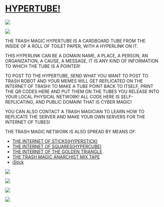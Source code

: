 # [HYPERTUBE!](https://github.com/LafeLabs/hypertube)

![](https://raw.githubusercontent.com/LafeLabs/hypertube/main/trashmagic/winamp-tube.png)

![](https://raw.githubusercontent.com/LafeLabs/hypertube/main/trashmagic/lattice.png)

THE TRASH MAGIC HYPERTUBE IS A CARDBOARD TUBE FROM THE INSIDE OF A ROLL OF TOILET PAPER, WITH A HYPERLINK ON IT.  

THIS HYPERLINK CAN BE A DOMAIN NAME, A PLACE, A PERSON, AN ORGANIZATION, A CAUSE, A MESSAGE, IT IS ANY KIND OF INFORMATION TO WHICH THE TUBE IS A POINTER!

TO POST TO THE HYPERTUBE, SEND WHAT YOU WANT TO POST TO TRASH ROBOT AND YOUR MEMES WILL GET REPLICATED ON THE INTERNET OF TRASH!  TO MAKE A TUBE POINT BACK TO ITSELF, PRINT THE QR CODES HERE AND PUT THEM ON THE TUBES YOU RELEASE INTO YOUR LOCAL PHYSICAL NETWORK!  ALL CODE HERE IS SELF-REPLICATING, AND PUBLIC DOMAIN!  THAT IS CYBER MAGIC!  

YOU CAN ALSO CONTACT A TRASH MAGICIAN TO LEARN HOW TO REPLICATE THE SERVER AND MAKE YOUR OWN SERVERS FOR THE INTERNET OF TUBES!



THE TRASH MAGIC NETWORK IS ALSO SPREAD BY MEANS OF:

 - [THE INTERNET OF STICKS(HYPERSTICK)](https://github.com/LafeLabs/stick)
 - [THE INTERNET OF SQUARES(HYPERCUBE)](https://github.com/LafeLabs/SQUARE)
 - [THE INTERNET OF THE GOLDEN TRIANGLE](https://github.com/LafeLabs/triangle)
 - [THE TRASH MAGIC ANARCHIST MIX TAPE](https://github.com/LafeLabs/mixtape)
 - [iStick](https://github.com/LafeLabs/istick)



![](https://raw.githubusercontent.com/LafeLabs/hypertube/main/trashmagic/tube.png)


![](https://raw.githubusercontent.com/LafeLabs/hypertube/main/trashmagic/tubes.png)

![](https://raw.githubusercontent.com/LafeLabs/hypertube/main/trashmagic/hypertube-qrcode-page.png)

![](https://raw.githubusercontent.com/LafeLabs/hypertube/main/trashmagic/winamp-iconpage.svg)
